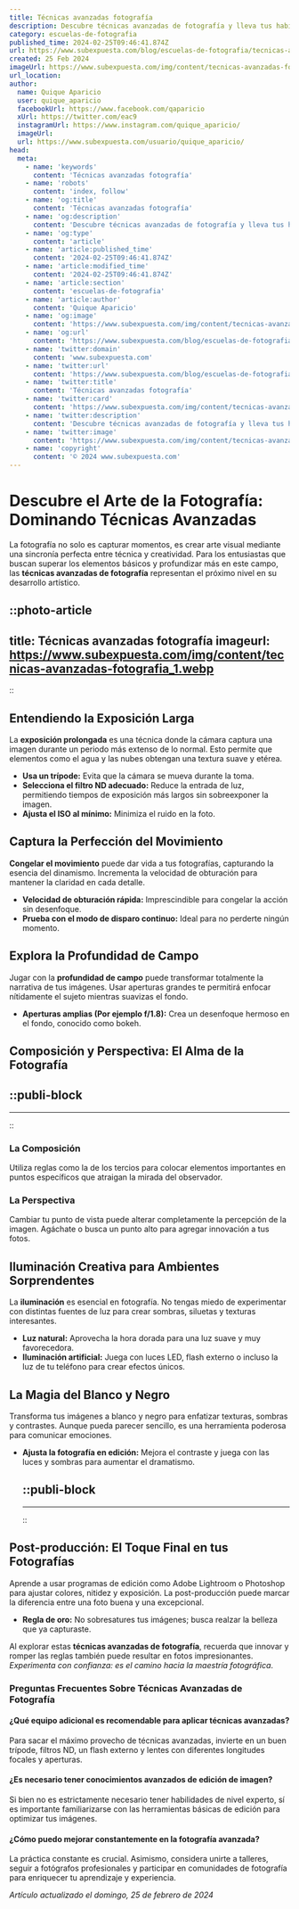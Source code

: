 ```yaml
---
title: Técnicas avanzadas fotografía
description: Descubre técnicas avanzadas de fotografía y lleva tus habilidades al próximo nivel. Consejos expertos y trucos efectivos para capturar imágenes asombrosas.
category: escuelas-de-fotografia
published_time: 2024-02-25T09:46:41.874Z
url: https://www.subexpuesta.com/blog/escuelas-de-fotografia/tecnicas-avanzadas-fotografia
created: 25 Feb 2024
imageUrl: https://www.subexpuesta.com/img/content/tecnicas-avanzadas-fotografia_1.webp
url_location:
author:
  name: Quique Aparicio
  user: quique_aparicio
  facebookUrl: https://www.facebook.com/qaparicio
  xUrl: https://twitter.com/eac9
  instagramUrl: https://www.instagram.com/quique_aparicio/
  imageUrl: 
  url: https://www.subexpuesta.com/usuario/quique_aparicio/
head:
  meta:
    - name: 'keywords'
      content: 'Técnicas avanzadas fotografía'
    - name: 'robots'
      content: 'index, follow'
    - name: 'og:title'
      content: 'Técnicas avanzadas fotografía'
    - name: 'og:description'
      content: 'Descubre técnicas avanzadas de fotografía y lleva tus habilidades al próximo nivel. Consejos expertos y trucos efectivos para capturar imágenes asombrosas.'
    - name: 'og:type'
      content: 'article'
    - name: 'article:published_time'
      content: '2024-02-25T09:46:41.874Z'
    - name: 'article:modified_time'
      content: '2024-02-25T09:46:41.874Z'
    - name: 'article:section'
      content: 'escuelas-de-fotografia'
    - name: 'article:author'
      content: 'Quique Aparicio'
    - name: 'og:image'
      content: 'https://www.subexpuesta.com/img/content/tecnicas-avanzadas-fotografia_1.webp'
    - name: 'og:url'
      content: 'https://www.subexpuesta.com/blog/escuelas-de-fotografia/tecnicas-avanzadas-fotografia'
    - name: 'twitter:domain'
      content: 'www.subexpuesta.com'
    - name: 'twitter:url'
      content: 'https://www.subexpuesta.com/blog/escuelas-de-fotografia/tecnicas-avanzadas-fotografia'
    - name: 'twitter:title'
      content: 'Técnicas avanzadas fotografía'
    - name: 'twitter:card'
      content: 'https://www.subexpuesta.com/img/content/tecnicas-avanzadas-fotografia_1.webp'
    - name: 'twitter:description'
      content: 'Descubre técnicas avanzadas de fotografía y lleva tus habilidades al próximo nivel. Consejos expertos y trucos efectivos para capturar imágenes asombrosas.'
    - name: 'twitter:image'
      content: 'https://www.subexpuesta.com/img/content/tecnicas-avanzadas-fotografia_1.webp'
    - name: 'copyright'
      content: '© 2024 www.subexpuesta.com'
---
```

# **Descubre el Arte de la Fotografía: Dominando Técnicas Avanzadas**

La fotografía no solo es capturar momentos, es crear arte visual mediante una sincronía perfecta entre técnica y creatividad. Para los entusiastas que buscan superar los elementos básicos y profundizar más en este campo, las **técnicas avanzadas de fotografía** representan el próximo nivel en su desarrollo artístico.


::photo-article
---
title: Técnicas avanzadas fotografía
imageurl: https://www.subexpuesta.com/img/content/tecnicas-avanzadas-fotografia_1.webp
---
::


## Entendiendo la Exposición Larga

La **exposición prolongada** es una técnica donde la cámara captura una imagen durante un periodo más extenso de lo normal. Esto permite que elementos como el agua y las nubes obtengan una textura suave y etérea.

- **Usa un trípode:** Evita que la cámara se mueva durante la toma.
- **Selecciona el filtro ND adecuado:** Reduce la entrada de luz, permitiendo tiempos de exposición más largos sin sobreexponer la imagen.
- **Ajusta el ISO al mínimo:** Minimiza el ruido en la foto.

## Captura la Perfección del Movimiento

**Congelar el movimiento** puede dar vida a tus fotografías, capturando la esencia del dinamismo. Incrementa la velocidad de obturación para mantener la claridad en cada detalle.

- **Velocidad de obturación rápida:** Imprescindible para congelar la acción sin desenfoque.
- **Prueba con el modo de disparo continuo:** Ideal para no perderte ningún momento.

## Explora la Profundidad de Campo

Jugar con la **profundidad de campo** puede transformar totalmente la narrativa de tus imágenes. Usar aperturas grandes te permitirá enfocar nítidamente el sujeto mientras suavizas el fondo.

- **Aperturas amplias (Por ejemplo f/1.8):** Crea un desenfoque hermoso en el fondo, conocido como bokeh.

## Composición y Perspectiva: El Alma de la Fotografía


  ::publi-block
  ---
  ---
  ::
  
  
### La Composición

Utiliza reglas como la de los tercios para colocar elementos importantes en puntos específicos que atraigan la mirada del observador.

### La Perspectiva

Cambiar tu punto de vista puede alterar completamente la percepción de la imagen. Agáchate o busca un punto alto para agregar innovación a tus fotos.

## Iluminación Creativa para Ambientes Sorprendentes

La **iluminación** es esencial en fotografía. No tengas miedo de experimentar con distintas fuentes de luz para crear sombras, siluetas y texturas interesantes.

- **Luz natural:** Aprovecha la hora dorada para una luz suave y muy favorecedora.
- **Iluminación artificial:** Juega con luces LED, flash externo o incluso la luz de tu teléfono para crear efectos únicos.

## La Magia del Blanco y Negro

Transforma tus imágenes a blanco y negro para enfatizar texturas, sombras y contrastes. Aunque pueda parecer sencillo, es una herramienta poderosa para comunicar emociones.

- **Ajusta la fotografía en edición:** Mejora el contraste y juega con las luces y sombras para aumentar el dramatismo.


  ::publi-block
  ---
  ---
  ::
  
  
## Post-producción: El Toque Final en tus Fotografías

Aprende a usar programas de edición como Adobe Lightroom o Photoshop para ajustar colores, nitidez y exposición. La post-producción puede marcar la diferencia entre una foto buena y una excepcional.

- **Regla de oro:** No sobresatures tus imágenes; busca realzar la belleza que ya capturaste.

Al explorar estas **técnicas avanzadas de fotografía**, recuerda que innovar y romper las reglas también puede resultar en fotos impresionantes. *Experimenta con confianza: es el camino hacia la maestría fotográfica*.

### Preguntas Frecuentes Sobre Técnicas Avanzadas de Fotografía

#### ¿Qué equipo adicional es recomendable para aplicar técnicas avanzadas?
Para sacar el máximo provecho de técnicas avanzadas, invierte en un buen trípode, filtros ND, un flash externo y lentes con diferentes longitudes focales y aperturas.

#### ¿Es necesario tener conocimientos avanzados de edición de imagen?
Si bien no es estrictamente necesario tener habilidades de nivel experto, sí es importante familiarizarse con las herramientas básicas de edición para optimizar tus imágenes.

#### ¿Cómo puedo mejorar constantemente en la fotografía avanzada?
La práctica constante es crucial. Asimismo, considera unirte a talleres, seguir a fotógrafos profesionales y participar en comunidades de fotografía para enriquecer tu aprendizaje y experiencia.

_Artículo actualizado el domingo, 25 de febrero de 2024_